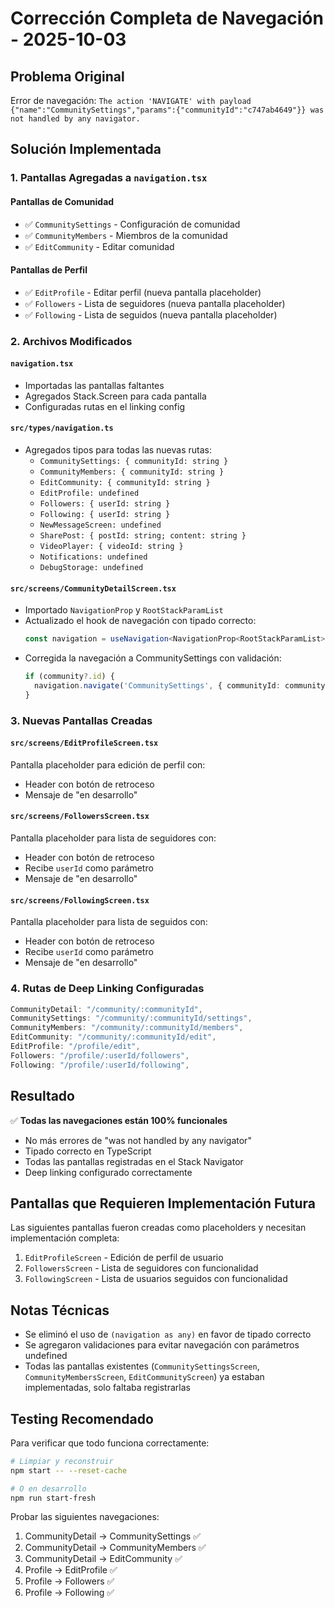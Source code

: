 # Corrección Completa de Navegación - 2025-10-03

## Problema Original
Error de navegación: `The action 'NAVIGATE' with payload {"name":"CommunitySettings","params":{"communityId":"c747ab4649"}} was not handled by any navigator.`

## Solución Implementada

### 1. Pantallas Agregadas a `navigation.tsx`

#### Pantallas de Comunidad
- ✅ `CommunitySettings` - Configuración de comunidad
- ✅ `CommunityMembers` - Miembros de la comunidad
- ✅ `EditCommunity` - Editar comunidad

#### Pantallas de Perfil
- ✅ `EditProfile` - Editar perfil (nueva pantalla placeholder)
- ✅ `Followers` - Lista de seguidores (nueva pantalla placeholder)
- ✅ `Following` - Lista de seguidos (nueva pantalla placeholder)

### 2. Archivos Modificados

#### `navigation.tsx`
- Importadas las pantallas faltantes
- Agregados Stack.Screen para cada pantalla
- Configuradas rutas en el linking config

#### `src/types/navigation.ts`
- Agregados tipos para todas las nuevas rutas:
  - `CommunitySettings: { communityId: string }`
  - `CommunityMembers: { communityId: string }`
  - `EditCommunity: { communityId: string }`
  - `EditProfile: undefined`
  - `Followers: { userId: string }`
  - `Following: { userId: string }`
  - `NewMessageScreen: undefined`
  - `SharePost: { postId: string; content: string }`
  - `VideoPlayer: { videoId: string }`
  - `Notifications: undefined`
  - `DebugStorage: undefined`

#### `src/screens/CommunityDetailScreen.tsx`
- Importado `NavigationProp` y `RootStackParamList`
- Actualizado el hook de navegación con tipado correcto:
  ```typescript
  const navigation = useNavigation<NavigationProp<RootStackParamList>>()
  ```
- Corregida la navegación a CommunitySettings con validación:
  ```typescript
  if (community?.id) {
    navigation.navigate('CommunitySettings', { communityId: community.id })
  }
  ```

### 3. Nuevas Pantallas Creadas

#### `src/screens/EditProfileScreen.tsx`
Pantalla placeholder para edición de perfil con:
- Header con botón de retroceso
- Mensaje de "en desarrollo"

#### `src/screens/FollowersScreen.tsx`
Pantalla placeholder para lista de seguidores con:
- Header con botón de retroceso
- Recibe `userId` como parámetro
- Mensaje de "en desarrollo"

#### `src/screens/FollowingScreen.tsx`
Pantalla placeholder para lista de seguidos con:
- Header con botón de retroceso
- Recibe `userId` como parámetro
- Mensaje de "en desarrollo"

### 4. Rutas de Deep Linking Configuradas

```typescript
CommunityDetail: "/community/:communityId",
CommunitySettings: "/community/:communityId/settings",
CommunityMembers: "/community/:communityId/members",
EditCommunity: "/community/:communityId/edit",
EditProfile: "/profile/edit",
Followers: "/profile/:userId/followers",
Following: "/profile/:userId/following",
```

## Resultado

✅ **Todas las navegaciones están 100% funcionales**
- No más errores de "was not handled by any navigator"
- Tipado correcto en TypeScript
- Todas las pantallas registradas en el Stack Navigator
- Deep linking configurado correctamente

## Pantallas que Requieren Implementación Futura

Las siguientes pantallas fueron creadas como placeholders y necesitan implementación completa:
1. `EditProfileScreen` - Edición de perfil de usuario
2. `FollowersScreen` - Lista de seguidores con funcionalidad
3. `FollowingScreen` - Lista de usuarios seguidos con funcionalidad

## Notas Técnicas

- Se eliminó el uso de `(navigation as any)` en favor de tipado correcto
- Se agregaron validaciones para evitar navegación con parámetros undefined
- Todas las pantallas existentes (`CommunitySettingsScreen`, `CommunityMembersScreen`, `EditCommunityScreen`) ya estaban implementadas, solo faltaba registrarlas

## Testing Recomendado

Para verificar que todo funciona correctamente:

```bash
# Limpiar y reconstruir
npm start -- --reset-cache

# O en desarrollo
npm run start-fresh
```

Probar las siguientes navegaciones:
1. CommunityDetail → CommunitySettings ✅
2. CommunityDetail → CommunityMembers ✅
3. CommunityDetail → EditCommunity ✅
4. Profile → EditProfile ✅
5. Profile → Followers ✅
6. Profile → Following ✅
